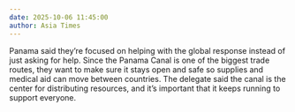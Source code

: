 ```yaml
---
date: 2025-10-06 11:45:00
author: Asia Times
---
```


Panama said they’re focused on helping with the global response instead of just asking for help. Since the Panama Canal is one of the biggest trade routes, they want to make sure it stays open and safe so supplies and medical aid can move between countries. The delegate said the canal is the center for distributing resources, and it’s important that it keeps running to support everyone.